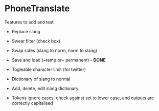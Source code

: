 # PhoneTranslate

Features to add and test

- Replace slang
- Swear filter (check box)
- Swap sides (slang to norm, norm to slang)

- Save and load (~temp or~ permanent) - **DONE**
- Togleable character limit (for twitter)

- Dictionary of slang to normal
- Add, delete, edit slang dictionary

- Tokens ignore cases, check against set to lower case, and outputs are correctly capitalised 
